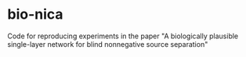 # bio-nica
Code for reproducing experiments in the paper "A biologically plausible single-layer network for blind nonnegative source separation"

